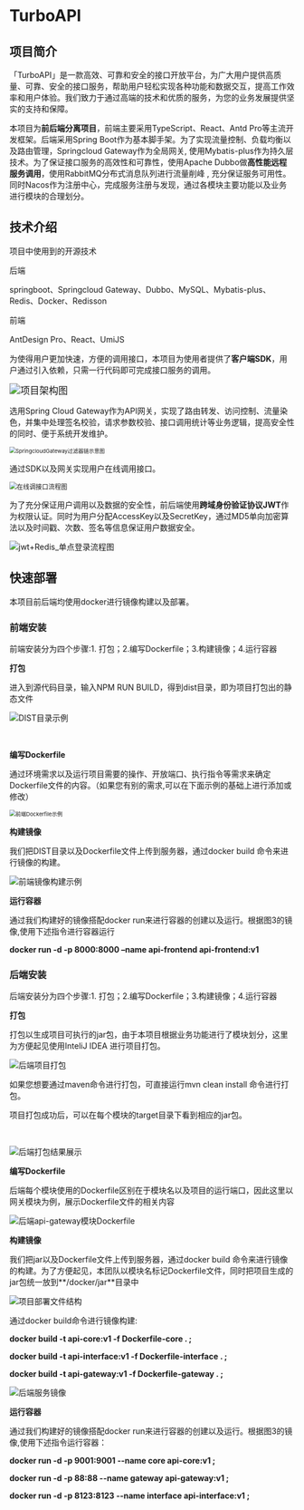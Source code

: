 # TurboAPI

## 项目简介

「TurboAPI」是一款高效、可靠和安全的接口开放平台，为广大用户提供高质量、可靠、安全的接口服务，帮助用户轻松实现各种功能和数据交互，提高工作效率和用户体验。我们致力于通过高端的技术和优质的服务，为您的业务发展提供坚实的支持和保障。

本项目为**前后端分离项目**，前端主要采用TypeScript、React、Antd Pro等主流开发框架。后端采用Spring Boot作为基本脚手架。为了实现流量控制、负载均衡以及路由管理，Springcloud Gateway作为全局网关,  使用Mybatis-plus作为持久层技术。为了保证接口服务的高效性和可靠性，使用Apache Dubbo做**高性能远程服务调用**，使用RabbitMQ分布式消息队列进行流量削峰 ,  充分保证服务可用性。同时Nacos作为注册中心，完成服务注册与发现，通过各模块主要功能以及业务进行模块的合理划分。

## 技术介绍

项目中使用到的开源技术

后端

springboot、Springcloud Gateway、Dubbo、MySQL、Mybatis-plus、Redis、Docker、Redisson

前端

AntDesign Pro、React、UmiJS

为使得用户更加快速，方便的调用接口，本项目为使用者提供了**客户端SDK**，用户通过引入依赖，只需一行代码即可完成接口服务的调用。

<img src="assets/TurboAPI-architecture.png" alt="项目架构图" style="zoom:120%;" />







选用Spring Cloud Gateway作为API网关，实现了路由转发、访问控制、流量染色，并集中处理签名校验，请求参数校验、接口调用统计等业务逻辑，提高安全性的同时、便于系统开发维护。

<img src="assets/image-20230824133220263.png" alt="SpringcloudGateway过滤器链示意图" style="zoom:67%;" />

通过SDK以及网关实现用户在线调用接口。

<img src="assets/image-20230824133022957.png" alt="在线调接口流程图" style="zoom:80%;" />



为了充分保证用户调用以及数据的安全性，前后端使用**跨域身份验证协议JWT**作为权限认证。同时为用户分配AccessKey以及SecretKey，通过MD5单向加密算法以及时间戳、次数、签名等信息保证用户数据安全。

![jwt+Redis_单点登录流程图](assets/jwt+Redis_login.png)





## 快速部署

本项目前后端均使用docker进行镜像构建以及部署。

### 前端安装

前端安装分为四个步骤:1. 打包；2.编写Dockerfile；3.构建镜像；4.运行容器

**打包**

进入到源代码目录，输入NPM RUN BUILD，得到dist目录，即为项目打包出的静态文件

![DIST目录示例](assets/download-article-picturename=20230179431682964447y_Y6AYYtC4Ts-0ZgkhkdpYWGwD7hcC.png)

﻿

**编写Dockerfile**

通过环境需求以及运行项目需要的操作、开放端口、执行指令等需求来确定Dockerfile文件的内容。（如果您有别的需求,可以在下面示例的基础上进行添加或修改）

<img src="assets/download-article-picturename=20230179431682964460qjetMPhxYLT6L9WRoBVlvgBjlBVo8V.png" alt="前端Dockerfile示例" style="zoom:67%;" />

**构建镜像**

我们把DIST目录以及Dockerfile文件上传到服务器，通过docker build 命令来进行镜像的构建。

![前端镜像构建示例](assets/download-article-picturename=20230179431682964468selnOJUhzMHj6C7X8dVsKhO-oCi1w6.png)

**运行容器**

通过我们构建好的镜像搭配docker run来进行容器的创建以及运行。根据图3的镜像,使用下述指令进行容器运行

**docker run -d -p 8000:8000 –name api-frontend api-frontend:v1**

### 后端安装

后端安装分为四个步骤:1. 打包；2.编写Dockerfile；3.构建镜像；4.运行容器

**打包**

打包以生成项目可执行的jar包，由于本项目根据业务功能进行了模块划分，这里为方便起见使用InteliJ IDEA 进行项目打包。

![后端项目打包](assets/download-article-picturename=2023017943168296447503XCaiplUXpq41ax54zU42AerU3jns.png)

如果您想要通过maven命令进行打包，可直接运行mvn clean install 命令进行打包。

项目打包成功后，可以在每个模块的target目录下看到相应的jar包。

﻿

![后端打包结果展示](assets/download-article-picturename=20230179431682964489CLg6cvUKbabQiG_x-sb7aVZ-ug0fE_.png)

**编写Dockerfile**

后端每个模块使用的Dockerfile区别在于模块名以及项目的运行端口，因此这里以网关模块为例，展示Dockerfile文件的相关内容

![后端api-gateway模块Dockerfile](assets/download-article-picturename=20230179431682964494nH--WUDmHuX-7XLlmlGgjR7aLiXYu1.png)

**构建镜像**

我们把jar以及Dockerfile文件上传到服务器，通过docker build 命令来进行镜像的构建。为了方便起见，本团队以模块名标记Dockerfile文件，同时把项目生成的jar包统一放到**/docker/jar**目录中

![项目部署文件结构](assets/download-article-picturename=20230179431682964509AkqesTrU_iX-uvkPRzyAJpodAVK3KU.png)

通过docker build命令进行镜像构建:

**docker build -t api-core:v1 -f Dockerfile-core . ;**

**docker build -t api-interface:v1 -f Dockerfile-interface . ;**

**docker build -t api-gateway:v1 -f Dockerfile-gateway . ;**

![后端服务镜像](assets/download-article-picturename=20230179431682964514iYIoBKzT46uaJq-jIEbw-e4Kbx7Q1t.png)

**运行容器**

通过我们构建好的镜像搭配docker run来进行容器的创建以及运行。根据图3的镜像,使用下述指令运行容器：

**docker run -d -p 9001:9001 --name core api-core:v1 ;**

**docker run -d -p 88:88 --name gateway api-gateway:v1 ;**

**docker run -d -p 8123:8123 --name interface api-interface:v1 ;**
